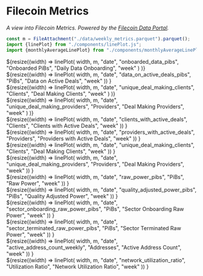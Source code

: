 # Filecoin Metrics

_A view into Filecoin Metrics. Powered by the [Filecoin Data Portal](https://github.com/davidgasquez/filecoin-data-portal/)._

```js
const m = FileAttachment("./data/weekly_metrics.parquet").parquet();
import {linePlot} from "./components/linePlot.js";
import {monthlyAverageLinePlot} from "./components/monthlyAverageLinePlot.js";
```
<!--
```sql id=m
select
  date,
  onboarded_data_pibs,
  data_on_active_deals_pibs,
  unique_deal_making_clients,
  unique_deal_making_providers,
  raw_power_pibs,
  quality_adjusted_power_pibs,
  clients_with_active_deals,
  providers_with_active_deals,
  unique_deal_making_clients,
  unique_deal_making_providers,
  sector_onboarding_raw_power_pibs,
  sector_terminated_raw_power_pibs,
  active_address_count_weekly,
  data_on_active_deals_pibs / raw_power_pibs as network_utilization_ratio
from weekly_metrics
``` -->

<div class="grid grid-cols-2">

  <div class="card">
    ${resize((width) =>
      linePlot(
        width,
        m,
        "date",
        "onboarded_data_pibs",
        "Onboarded PiBs",
        "Daily Data Onboarding",
        "week"
      )
    )}
  </div>

  <div class="card">
    ${resize((width) =>
      linePlot(
        width,
        m,
        "date",
        "data_on_active_deals_pibs",
        "PiBs",
        "Data on Active Deals",
        "week"
      ))
    }
  </div>

  <div class="card">
    ${resize((width) =>
      linePlot(
        width,
        m,
        "date",
        "unique_deal_making_clients",
        "Clients",
        "Deal Making Clients",
        "week"
      )
    )}
  </div>

  <div class="card">
    ${resize((width) =>
      linePlot(
        width,
        m,
        "date",
        "unique_deal_making_providers",
        "Providers",
        "Deal Making Providers",
        "week"
      )
    )}
  </div>

  <div class="card">
    ${resize((width) =>
      linePlot(
        width,
        m,
        "date",
        "clients_with_active_deals",
        "Clients",
        "Clients with Active Deals",
        "week"
      ))
    }
  </div>

  <div class="card">
    ${resize((width) =>
      linePlot(
        width,
        m,
        "date",
        "providers_with_active_deals",
        "Providers",
        "Providers with Active Deals",
        "week"
      ))
    }
  </div>

  <div class="card">
    ${resize((width) =>
      linePlot(
        width,
        m,
        "date",
        "unique_deal_making_clients",
        "Clients",
        "Deal Making Clients",
        "week"
      ))
    }
  </div>

  <div class="card">
    ${resize((width) =>
      linePlot(
        width,
        m,
        "date",
        "unique_deal_making_providers",
        "Providers",
        "Deal Making Providers",
        "week"
      ))
    }
  </div>

  <div class="card">
    ${resize((width) =>
      linePlot(
        width,
        m,
        "date",
        "raw_power_pibs",
        "PiBs",
        "Raw Power",
        "week"
      ))
    }
  </div>

  <div class="card">
    ${resize((width) =>
      linePlot(
        width,
        m,
        "date",
        "quality_adjusted_power_pibs",
        "PiBs",
        "Quality Adjusted Power",
        "week"
      ))
    }
  </div>

  <div class="card">
    ${resize((width) =>
      linePlot(
        width,
        m,
        "date",
        "sector_onboarding_raw_power_pibs",
        "PiBs",
        "Sector Onboarding Raw Power",
        "week"
      ))
    }
  </div>

  <div class="card">
    ${resize((width) =>
      linePlot(
        width,
        m,
        "date",
        "sector_terminated_raw_power_pibs",
        "PiBs",
        "Sector Terminated Raw Power",
        "week"
      ))
    }
  </div>

  <div class="card">
    ${resize((width) =>
      linePlot(
        width,
        m,
        "date",
        "active_address_count_weekly",
        "Addresses",
        "Active Address Count",
        "week"
      ))
    }
  </div>

  <div class="card">
    ${resize((width) =>
      linePlot(
        width,
        m,
        "date",
        "network_utilization_ratio",
        "Utilization Ratio",
        "Network Utilization Ratio",
        "week"
      ))
    }
  </div>

</div>
